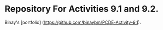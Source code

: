 # Repository For Activities 9.1 and 9.2.
Binay's [portfolio] (https://github.com/binaybm/PCDE-Activity-9.1).
